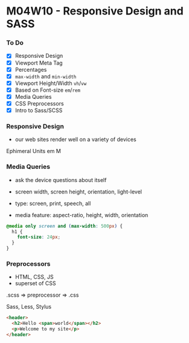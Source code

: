 # M04W10 - Responsive Design and SASS

### To Do
- [x] Responsive Design
- [x] Viewport Meta Tag
- [x] Percentages
- [x] `max-width` and `min-width`
- [x] Viewport Height/Width `vh`/`vw`
- [x] Based on Font-size `em`/`rem`
- [x] Media Queries
- [x] CSS Preprocessors
- [x] Intro to Sass/SCSS

### Responsive Design
* our web sites render well on a variety of devices


Ephimeral Units
em
M


### Media Queries
* ask the device questions about itself
* screen width, screen height, orientation, light-level

* type: screen, print, speech, all
* media feature: aspect-ratio, height, width, orientation

```css
@media only screen and (max-width: 500px) {
  h1 {
    font-size: 24px;
  }
}
```

### Preprocessors
* HTML, CSS, JS
* superset of CSS

.scss => preprocessor => .css

Sass, Less, Stylus

```html
<header>
  <h2>Hello <span>world</span></h2>
  <p>Welcome to my site</p>
</header>
```

